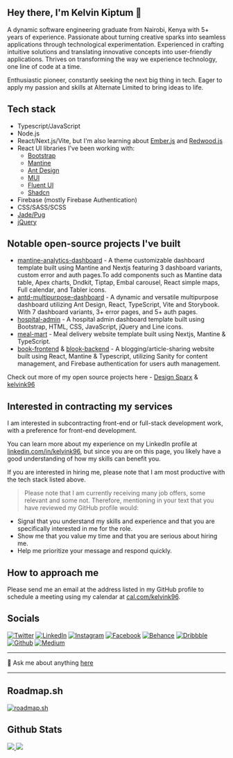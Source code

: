 ## Hey there, I'm Kelvin Kiptum 👋

A dynamic software engineering graduate from Nairobi, Kenya with 5+ years of experience. Passionate about turning creative sparks into seamless applications through technological experimentation. Experienced in crafting intuitive solutions and translating innovative concepts into user-friendly applications. Thrives on transforming the way we experience technology, one line of code at a time.

Enthusiastic pioneer, constantly seeking the next big thing in tech. Eager to apply my passion and skills at Alternate Limited to bring ideas to life.

## Tech stack
- Typescript/JavaScript
- Node.js
- React/Next.js/Vite, but I'm also learning about [Ember.js](https://emberjs.com/) and [Redwood.js](https://redwoodjs.com/)
- React UI libraries I've been working with:
  - [Bootstrap](https://getbootstrap.com/)
  - [Mantine](https://mantine.dev/)
  - [Ant Design](https://ant.design/)
  - [MUI](https://mui.com/)
  - [Fluent UI](https://fluent2.microsoft.design/)
  - [Shadcn](https://ui.shadcn.com/)
- Firebase (mostly Firebase Authentication)
- CSS/SASS/SCSS
- [Jade/Pug](https://pugjs.org/api/getting-started.html)
- [jQuery](https://jquery.com/)

## Notable open-source projects I've built
- [mantine-analytics-dashboard](https://github.com/design-sparx/mantine-analytics-dashboard) - A theme customizable dashboard template built using Mantine and Nextjs featuring 3 dashboard variants, custom error and auth pages.To add components such as Mantine data table, Apex charts, Dndkit, Tiptap, Embal carousel, React simple maps, Full calendar, and Tabler icons.
- [antd-multipurpose-dashboard](https://github.com/design-sparx/antd-multipurpose-dashboard) - A dynamic and versatile multipurpose dashboard utilizing Ant Design, React, TypeScript, Vite and Storybook. With 7 dashboard variants, 3+ error pages, and 5+ auth pages.
- [hospital-admin](https://github.com/kelvink96/hospital-admin) - A hospital admin dashboard template built using Bootstrap, HTML, CSS, JavaScript, jQuery and Line icons.
- [meal-mart](https://meal-mart.netlify.app/) - Meal delivery website template built using Nextjs, Mantine & TypeScript.
- [book-frontend](https://github.com/design-sparx/blook-frontend) & [blook-backend](https://github.com/design-sparx/blook-backend) - A blogging/article-sharing website built using React, Mantine & Typescript, utilizing Sanity for content management, and Firebase authentication for users auth management.

Check out more of my open source projects here - [Design Sparx](https://github.com/design-sparx) & [kelvink96](https://github.com/kelvink96/kelvink96)

## Interested in contracting my services
I am interested in subcontracting front-end or full-stack development work, with a preference for front-end development.

You can learn more about my experience on my LinkedIn profile at [linkedin.com/in/kelvink96](https://www.linkedin.com/in/kelvink96/), but since you are on this page, you likely have a good understanding of how my skills can benefit you.

If you are interested in hiring me, please note that I am most productive with the tech stack listed above.

> Please note that I am currently receiving many job offers, some relevant and some not. Therefore, mentioning in your text that you have reviewed my GitHub profile would:
- Signal that you understand my skills and experience and that you are specifically interested in me for the role.
- Show me that you value my time and that you are serious about hiring me.
- Help me prioritize your message and respond quickly.

## How to approach me
Please send me an email at the address listed in my GitHub profile to schedule a meeting using my calendar at [cal.com/kelvink96](https://cal.com/kelvink96).

## Socials
[![Twitter](https://user-images.githubusercontent.com/26582923/161824449-27ae496c-9e25-42d2-828f-3598a5e48c7b.png "Twitter")](https://twitter.com/kelvink_96 "Twitter")
[![LinkedIn](https://user-images.githubusercontent.com/26582923/161824990-2852597d-d5e1-418f-ad91-0e0163f6e862.png "LinkedIn")](https://www.linkedin.com/in/kelvink96/ "LinkedIn")
[![Instagram](https://user-images.githubusercontent.com/26582923/161825016-f2b24ae5-30d2-40e9-8d56-20c588270f2c.png "Instagram")](https://www.instagram.com/kelvink_96/ "Instagram")
[![Facebook](https://user-images.githubusercontent.com/26582923/161825048-0d766c58-06d4-4749-83dc-215eaa937d3f.png "Facebook")](https://www.facebook.com/kelvinkk96 "Facebook")
[![Behance](https://user-images.githubusercontent.com/26582923/161825067-9f258b76-29fb-46e1-9557-76134f2d5008.png "Behance")](https://www.behance.net/kelvink96 "Behance")
[![Dribbble](https://user-images.githubusercontent.com/26582923/161825090-f7451e92-a897-4b77-926b-55e1afe36ac9.png "Dribbble")](https://dribbble.com/kelvink96 "Dribbble")
[![Github](https://user-images.githubusercontent.com/26582923/161825122-51cee403-f702-49c7-81be-5fe06ebbdb64.png "Github")](https://github.com/kelvink96/kelvink96 "Github")
[![Medium](https://user-images.githubusercontent.com/26582923/161825134-12aef059-eba6-46f0-a01b-68341eeeced9.png "Medium")](https://medium.com/@kelvink96 "Medium")

***

💬 Ask me about anything [here](https://github.com/kelvink96/kelvink96/discussions/1)

***

## Roadmap.sh
[![roadmap.sh](https://api.roadmap.sh/v1-badge/wide/6560afb05145316d256759b3?variant=dark)](https://roadmap.sh)

## Github Stats
[![](https://github-readme-stats.vercel.app/api?username=kelvink96&theme=yeblu&show_icons=true&count_private=true) ](https://github.com/kelvink96/github-readme-stats)
[![](https://github-readme-stats.vercel.app/api/top-langs/?username=kelvink96&theme=yeblu&layout=compact)](https://github.com/kelvink96/github-readme-stats) 
